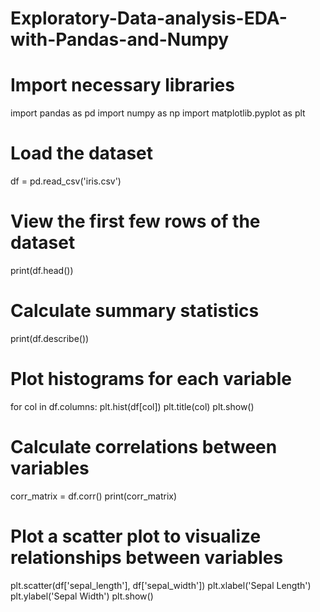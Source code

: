 # Exploratory-Data-analysis-EDA-with-Pandas-and-Numpy
# Import necessary libraries
import pandas as pd
import numpy as np
import matplotlib.pyplot as plt

# Load the dataset
df = pd.read_csv('iris.csv')

# View the first few rows of the dataset
print(df.head())

# Calculate summary statistics
print(df.describe())

# Plot histograms for each variable
for col in df.columns:
    plt.hist(df[col])
    plt.title(col)
    plt.show()

# Calculate correlations between variables
corr_matrix = df.corr()
print(corr_matrix)

# Plot a scatter plot to visualize relationships between variables
plt.scatter(df['sepal_length'], df['sepal_width'])
plt.xlabel('Sepal Length')
plt.ylabel('Sepal Width')
plt.show()
